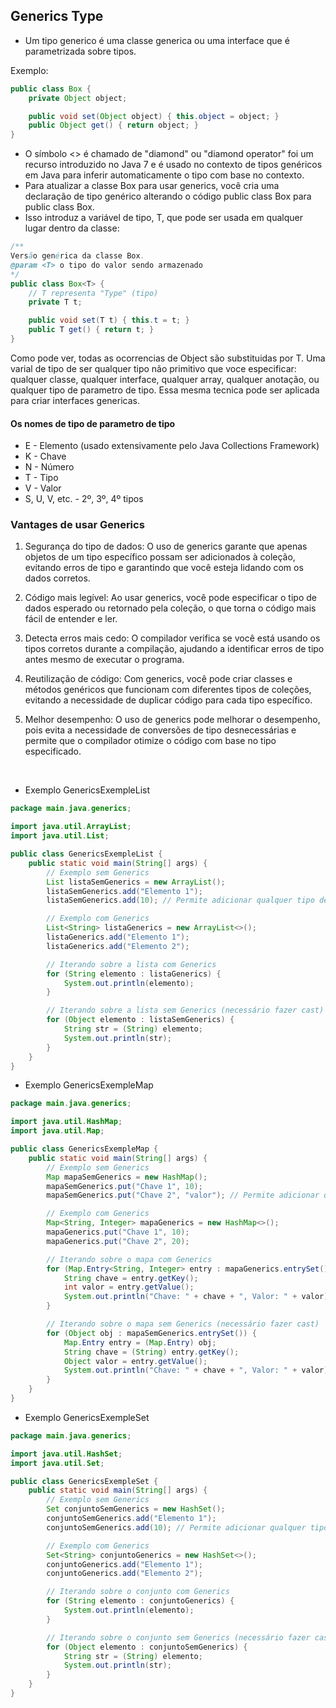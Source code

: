 <div aling=center>

## Generics Type

</div>

* Um tipo generico é uma classe generica ou uma interface que é parametrizada sobre tipos.

Exemplo: 

```java
public class Box {
    private Object object;

    public void set(Object object) { this.object = object; }
    public Object get() { return object; }
}
```

- O símbolo <> é chamado de "diamond" ou "diamond operator" foi um recurso introduzido no Java 7 e é usado no contexto de tipos genéricos em Java para inferir automaticamente o tipo com base no contexto.
- Para atualizar a classe Box para usar generics, você cria uma declaração de tipo genérico alterando o código public class Box para public class Box<T>.
- Isso introduz a variável de tipo, T, que pode ser usada em qualquer lugar dentro da classe:

```java
/**
Versão genérica da classe Box.
@param <T> o tipo do valor sendo armazenado
*/
public class Box<T> {
	// T representa "Type" (tipo)
    private T t;

    public void set(T t) { this.t = t; }
    public T get() { return t; }
}
```

Como pode ver, todas as ocorrencias de Object são substituidas por T.
Uma varial de tipo de ser qualquer tipo não primitivo que voce especificar: qualquer classe, qualquer interface, qualquer array, qualquer anotação, ou qualquer tipo de parametro de tipo.
Essa mesma tecnica pode ser aplicada para criar interfaces genericas.

#### Os nomes de tipo de parametro de tipo

*  E - Elemento (usado extensivamente pelo Java Collections Framework)
*  K - Chave
*  N - Número
*  T - Tipo
*  V - Valor
*  S, U, V, etc. - 2º, 3º, 4º tipos

### Vantages de usar Generics

1. Segurança do tipo de dados: O uso de generics garante que apenas objetos de um tipo específico possam ser adicionados à coleção, evitando erros de tipo e garantindo que você esteja lidando com os dados corretos.

2. Código mais legível: Ao usar generics, você pode especificar o tipo de dados esperado ou retornado pela coleção, o que torna o código mais fácil de entender e ler.

3. Detecta erros mais cedo: O compilador verifica se você está usando os tipos corretos durante a compilação, ajudando a identificar erros de tipo antes mesmo de executar o programa.

4. Reutilização de código: Com generics, você pode criar classes e métodos genéricos que funcionam com diferentes tipos de coleções, evitando a necessidade de duplicar código para cada tipo específico.

5. Melhor desempenho: O uso de generics pode melhorar o desempenho, pois evita a necessidade de conversões de tipo desnecessárias e permite que o compilador otimize o código com base no tipo especificado.

<br>

* Exemplo GenericsExempleList

```java
package main.java.generics;

import java.util.ArrayList;
import java.util.List;

public class GenericsExempleList {
	public static void main(String[] args) {
		// Exemplo sem Generics
		List listaSemGenerics = new ArrayList();
		listaSemGenerics.add("Elemento 1");
		listaSemGenerics.add(10); // Permite adicionar qualquer tipo de objeto

		// Exemplo com Generics
		List<String> listaGenerics = new ArrayList<>();
		listaGenerics.add("Elemento 1");
		listaGenerics.add("Elemento 2");

		// Iterando sobre a lista com Generics
		for (String elemento : listaGenerics) {
			System.out.println(elemento);
		}

		// Iterando sobre a lista sem Generics (necessário fazer cast)
		for (Object elemento : listaSemGenerics) {
			String str = (String) elemento;
			System.out.println(str);
		}
	}
}
```

* Exemplo GenericsExempleMap

```java
package main.java.generics;

import java.util.HashMap;
import java.util.Map;

public class GenericsExempleMap {
	public static void main(String[] args) {
		// Exemplo sem Generics
		Map mapaSemGenerics = new HashMap();
		mapaSemGenerics.put("Chave 1", 10);
		mapaSemGenerics.put("Chave 2", "valor"); // Permite adicionar qualquer tipo de objeto

		// Exemplo com Generics
		Map<String, Integer> mapaGenerics = new HashMap<>();
		mapaGenerics.put("Chave 1", 10);
		mapaGenerics.put("Chave 2", 20);

		// Iterando sobre o mapa com Generics
		for (Map.Entry<String, Integer> entry : mapaGenerics.entrySet()) {
			String chave = entry.getKey();
			int valor = entry.getValue();
			System.out.println("Chave: " + chave + ", Valor: " + valor);
		}

		// Iterando sobre o mapa sem Generics (necessário fazer cast)
		for (Object obj : mapaSemGenerics.entrySet()) {
			Map.Entry entry = (Map.Entry) obj;
			String chave = (String) entry.getKey();
			Object valor = entry.getValue();
			System.out.println("Chave: " + chave + ", Valor: " + valor);
		}
	}
}
```

* Exemplo GenericsExempleSet

```java
package main.java.generics;

import java.util.HashSet;
import java.util.Set;

public class GenericsExempleSet {
	public static void main(String[] args) {
		// Exemplo sem Generics
		Set conjuntoSemGenerics = new HashSet();
		conjuntoSemGenerics.add("Elemento 1");
		conjuntoSemGenerics.add(10); // Permite adicionar qualquer tipo de objeto

		// Exemplo com Generics
		Set<String> conjuntoGenerics = new HashSet<>();
		conjuntoGenerics.add("Elemento 1");
		conjuntoGenerics.add("Elemento 2");

		// Iterando sobre o conjunto com Generics
		for (String elemento : conjuntoGenerics) {
			System.out.println(elemento);
		}

		// Iterando sobre o conjunto sem Generics (necessário fazer cast)
		for (Object elemento : conjuntoSemGenerics) {
			String str = (String) elemento;
			System.out.println(str);
		}
	}
}
```

